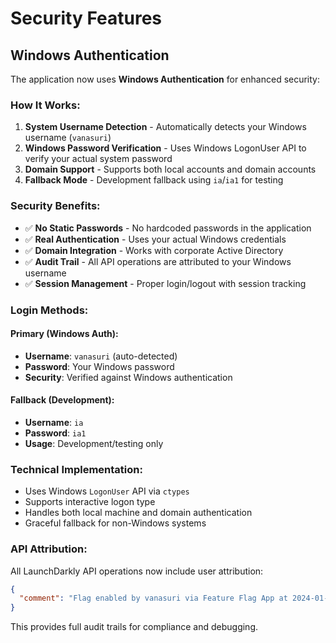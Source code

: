 # Security Features

## Windows Authentication

The application now uses **Windows Authentication** for enhanced security:

### How It Works:
1. **System Username Detection** - Automatically detects your Windows username (`vanasuri`)
2. **Windows Password Verification** - Uses Windows LogonUser API to verify your actual system password
3. **Domain Support** - Supports both local accounts and domain accounts
4. **Fallback Mode** - Development fallback using `ia`/`ia1` for testing

### Security Benefits:
- ✅ **No Static Passwords** - No hardcoded passwords in the application
- ✅ **Real Authentication** - Uses your actual Windows credentials
- ✅ **Domain Integration** - Works with corporate Active Directory
- ✅ **Audit Trail** - All API operations are attributed to your Windows username
- ✅ **Session Management** - Proper login/logout with session tracking

### Login Methods:

#### Primary (Windows Auth):
- **Username**: `vanasuri` (auto-detected)
- **Password**: Your Windows password
- **Security**: Verified against Windows authentication

#### Fallback (Development):
- **Username**: `ia`
- **Password**: `ia1`
- **Usage**: Development/testing only

### Technical Implementation:
- Uses Windows `LogonUser` API via `ctypes`
- Supports interactive logon type
- Handles both local machine and domain authentication
- Graceful fallback for non-Windows systems

### API Attribution:
All LaunchDarkly API operations now include user attribution:
```json
{
  "comment": "Flag enabled by vanasuri via Feature Flag App at 2024-01-15 14:30:25"
}
```

This provides full audit trails for compliance and debugging.
